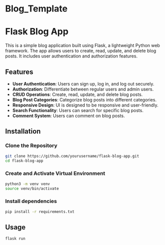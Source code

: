 # Blog_Template
# Flask Blog App

This is a simple blog application built using Flask, a lightweight Python web framework. The app allows users to create, read, update, and delete blog posts. It includes user authentication and authorization features.

## Features

- **User Authentication**: Users can sign up, log in, and log out securely.
- **Authorization**: Differentiate between regular users and admin users.
- **CRUD Operations**: Create, read, update, and delete blog posts.
- **Blog Post Categories**: Categorize blog posts into different categories.
- **Responsive Design**: UI is designed to be responsive and user-friendly.
- **Search Functionality**: Users can search for specific blog posts.
- **Comment System**: Users can comment on blog posts.

## Installation

### Clone the Repository

```bash
git clone https://github.com/yourusername/flask-blog-app.git
cd flask-blog-app
```
### Create and Activate Virtual Environment

```bash
python3 -m venv venv
source venv/bin/activate
```

### Install dependencies

```bash
pip install -r requirements.txt
```

## Usage

```bash
flask run
```
